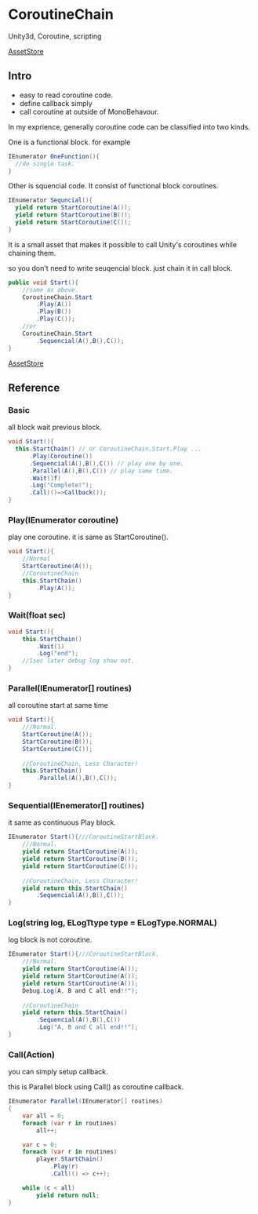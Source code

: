 # CoroutineChain
Unity3d, Coroutine, scripting

[AssetStore](https://assetstore.unity.com/packages/tools/input-management/coroutinechain-109785)

## Intro

- easy to read coroutine code.
- define callback simply
- call coroutine at outside of MonoBehavour.


In my exprience, generally coroutine code can be classified into two kinds.

One is a functional block. for example 

```csharp
IEnumerator OneFunction(){
  //do single task.
}
```

Other is squencial code. It consist of functional block coroutines.
```csharp
IEnumerator Sequncial(){
  yield return StartCoroutine(A());
  yield return StartCoroutine(B());
  yield return StartCoroutine(C());
}
```

It is a small asset that makes it possible to call Unity's coroutines while chaining them.

so you don't need to write seuqencial block. just chain it in call block.

```csharp
public void Start(){
    //same as above.
    CoroutineChain.Start
        .Play(A())
        .Play(B())
        .Play(C());
    //or
    CoroutineChain.Start
        .Sequencial(A(),B(),C());
}
```

[AssetStore](https://www.assetstore.unity3d.com/kr/#!/content/109785)

## Reference

### Basic
all block wait previous block. 
```csharp
void Start(){
  this.StartChain() // or CoroutineChain.Start.Play ...
      .Play(Coroutine())
      .Sequencial(A(),B(),C()) // play one by one.
      .Parallel(A(),B(),C()) // play same time.
      .Wait(1f)
      .Log("Complete!");
      .Call(()=>Callback());
}
```

### Play(IEnumerator coroutine)
play one coroutine. it is same as StartCoroutine().
```csharp
void Start(){
    //Normal
    StartCoroutine(A());
    //CoroutineChain
    this.StartChain()
        .Play(A());
}
```

### Wait(float sec)
```csharp
void Start(){
    this.StartChain()
        .Wait(1)
        .Log("end");
    //1sec later debug log show out.
}
```

### Parallel(IEnumerator[] routines)
all coroutine start at same time
```csharp
void Start(){
    ///Normal.
    StartCoroutine(A());
    StartCoroutine(B());
    StartCoroutine(C());    
    
    //CoroutineChain, Less Character!
    this.StartChain()
        .Parallel(A(),B(),C());
}
```


### Sequential(IEnemerator[] routines)
it same as continuous Play block. 
```csharp
IEnumerator Start(){///CoroutineStartBlock.
    ///Normal.
    yield return StartCoroutine(A());
    yield return StartCoroutine(B());
    yield return StartCoroutine(C());    
    
    //CoroutineChain, Less Character!
    yield return this.StartChain()
        .Sequencial(A(),B(),C());
}
```
### Log(string log, ELogTtype type = ELogType.NORMAL)
log block is not coroutine. 
```csharp
IEnumerator Start(){///CoroutineStartBlock.
    ///Normal.
    yield return StartCoroutine(A());
    yield return StartCoroutine(A());
    yield return StartCoroutine(A());
    Debug.Log(A, B and C all end!!");
    
    //CoroutineChain
    yield return this.StartChain()
        .Sequencial(A(),B(),C())
        .Log("A, B and C all end!!");
}
```

### Call(Action)
you can simply setup callback.

this is Parallel block using Call() as coroutine callback.
```csharp
IEnumerator Parallel(IEnumerator[] routines)
{
    var all = 0;
    foreach (var r in routines)
        all++;

    var c = 0;
    foreach (var r in routines)
        player.StartChain()
            .Play(r)
            .Call(() => c++);

    while (c < all)
        yield return null;
}
```

